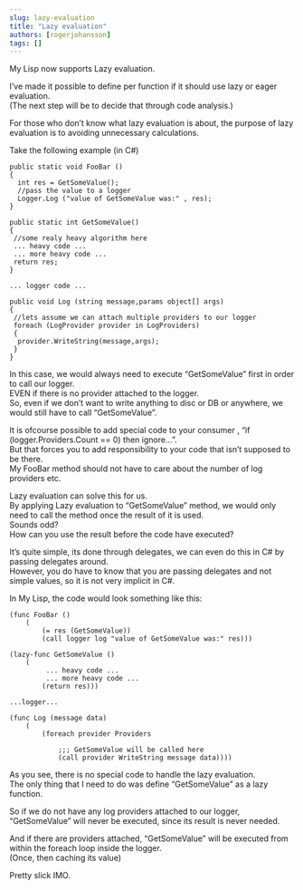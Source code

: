 ```yaml
---
slug: lazy-evaluation
title: "Lazy evaluation"
authors: [rogerjohansson]
tags: []
---
```

My Lisp now supports Lazy evaluation.

<!-- truncate -->

I’ve made it possible to define per function if it should use lazy or eager evaluation.  
(The next step will be to decide that through code analysis.)

For those who don’t know what lazy evaluation is about, the purpose of lazy evaluation is to avoiding unnecessary calculations.

Take the following example (in C#)

```
public static void FooBar () 
{ 
  int res = GetSomeValue();         
  //pass the value to a logger 
  Logger.Log ("value of GetSomeValue was:" , res); 
}          
```

```
public static int GetSomeValue() 
{ 
 //some realy heavy algorithm here 
 ... heavy code ... 
 ... more heavy code ...   
 return res; 
}           
```

```
... logger code ...           
```

```
public void Log (string message,params object[] args) 
{ 
 //lets assume we can attach multiple providers to our logger 
 foreach (LogProvider provider in LogProviders) 
 { 
  provider.WriteString(message,args); 
 } 
}
```

In this case, we would always need to execute “GetSomeValue” first in order to call our logger.  
EVEN if there is no provider attached to the logger.  
So, even if we don’t want to write anything to disc or DB or anywhere, we would still have to call “GetSomeValue”.

It is ofcourse possible to add special code to your consumer , “if (logger.Providers.Count == 0) then ignore…”.  
But that forces you to add responsibility to your code that isn’t supposed to be there.  
My FooBar method should not have to care about the number of log providers etc.

Lazy evaluation can solve this for us.  
By applying Lazy evaluation to “GetSomeValue” method, we would only need to call the method once the result of it is used.  
Sounds odd?  
How can you use the result before the code have executed?

It’s quite simple, its done through delegates, we can even do this in C# by passing delegates around.  
However, you do have to know that you are passing delegates and not simple values, so it is not very implicit in C#.

In My Lisp, the code would look something like this:

```
(func FooBar () 
    ( 
        (= res (GetSomeValue)) 
        (call logger log "value of GetSomeValue was:" res)))     
```

```
(lazy-func GetSomeValue () 
    ( 
         ... heavy code ... 
         ... more heavy code ... 
        (return res)))     
```

```
...logger...     
```

```
(func Log (message data) 
    ( 
        (foreach provider Providers     
```

```
            ;;; GetSomeValue will be called here 
            (call provider WriteString message data))))
```

As you see, there is no special code to handle the lazy evaluation.  
The only thing that I need to do was define “GetSomeValue” as a lazy function.

So if we do not have any log providers attached to our logger, “GetSomeValue” will never be executed, since its result is never needed.

And if there are providers attached, “GetSomeValue” will be executed from within the foreach loop inside the logger.  
(Once, then caching its value)

Pretty slick IMO.
